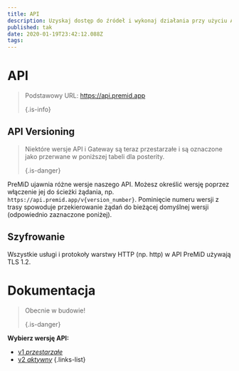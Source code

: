 ```yaml
---
title: API
description: Uzyskaj dostęp do źródeł i wykonaj działania przy użyciu API PreMiD
published: tak
date: 2020-01-19T23:42:12.088Z
tags:
---
```


# API

> Podstawowy URL: https://api.premid.app 
> 
> {.is-info}

## API Versioning
> Niektóre wersje API i Gateway są teraz przestarzałe i są oznaczone jako przerwane w poniższej tabeli dla posterity. 
> 
> {.is-danger}

PreMiD ujawnia różne wersje naszego API. Możesz określić wersję poprzez włączenie jej do ścieżki żądania, np. `https://api.premid.app/v{version_number}`. Pominięcie numeru wersji z trasy spowoduje przekierowanie żądań do bieżącej domyślnej wersji (odpowiednio zaznaczone poniżej).

## Szyfrowanie

Wszystkie usługi i protokoły warstwy HTTP (np. http) w API PreMiD używają TLS 1.2.

# Dokumentacja
> Obecnie w budowie! 
> 
> {.is-danger}

**Wybierz wersję API:**
- [v1 *przestarzałe*](/dev/api/v1)
- [v2 *aktywny*](/dev/api/v2)
{.links-list}